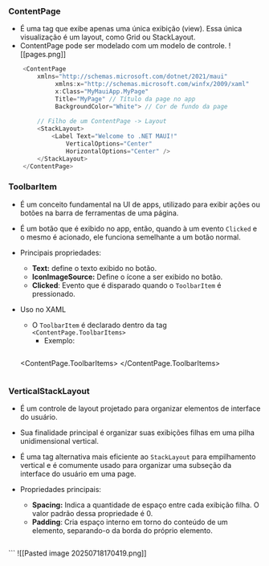 ### ContentPage
- É uma tag que exibe apenas uma única exibição (view). Essa única visualização é um layout, como Grid ou StackLayout.
- ContentPage pode ser modelado com um modelo de controle.
![[pages.png]]
```csharp
	<ContentPage 
		xmlns="http://schemas.microsoft.com/dotnet/2021/maui"
             xmlns:x="http://schemas.microsoft.com/winfx/2009/xaml"
             x:Class="MyMauiApp.MyPage" 
             Title="MyPage" // Título da page no app
             BackgroundColor="White"> // Cor de fundo da page
             
		// Filho de um ContentPage -> Layout
		<StackLayout>
		    <Label Text="Welcome to .NET MAUI!"
	            VerticalOptions="Center"
	            HorizontalOptions="Center" />
	    </StackLayout>
	</ContentPage>
```








### ToolbarItem
- É um conceito fundamental na UI de apps, utilizado para exibir ações ou botões na barra de ferramentas de uma página. 
- É um botão que é exibido no app, então, quando à um evento `Clicked` e o mesmo é acionado, ele funciona semelhante a um botão normal.

- Principais propriedades:
	- **Text:** define o texto exibido no botão.
	- **IconImageSource:** Define o ícone a ser exibido no botão.
	- **Clicked**: Evento que é disparado quando o `ToolbarItem` é pressionado.
- Uso no XAML
	- O `ToolbarItem` é declarado dentro da tag `<ContentPage.ToolbarItems>`
		- Exemplo: 
		```csharp
	<ContentPage.ToolbarItems>
		<ToolbarItem Text="Salva Item" Clicked="ToolbarItem_Clicked" />
    </ContentPage.ToolbarItems>
    ```

### VerticalStackLayout
- É um controle de layout projetado para organizar elementos de interface do usuário.
- Sua finalidade principal é organizar suas exibições filhas em uma pilha unidimensional vertical.
- É uma tag alternativa mais eficiente ao `StackLayout` para empilhamento vertical e é comumente usado para organizar uma subseção da interface do usuário em uma page.

- Propriedades principais:
	- **Spacing:** Indica a quantidade de espaço entre cada exibição filha. O valor padrão dessa propriedade é 0.
	- **Padding**: Cria espaço interno em torno do conteúdo de um elemento, separando-o da borda do próprio elemento.
	```csharp
<VerticalStackLayout Spacing="10" Padding="10">
    <Label Text="Descrição do produto: "/>
	      <Entry x:Name="txt_descricao"/>
    <Label Text="Qtde: " />
	     <Entry x:Name="txt_quantidade" Keyboard="Numeric"/>
    <Label Text="Preço: "/>
	    <Entry x:Name="txt_preco" Keyboard="Numeric"/>
</VerticalStackLayout>
```
![[Pasted image 20250718170419.png]]
